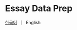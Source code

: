 # Essay Data Prep

<p align="left">
    <a href="readme.ko.md">한국어</a>&nbsp ｜ &nbspEnglish&nbsp
</p>